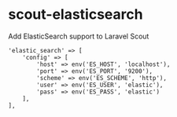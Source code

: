 # scout-elasticsearch
Add ElasticSearch support to Laravel Scout


```
'elastic_search' => [
	'config' => [
	    'host' => env('ES_HOST', 'localhost'),
	    'port' => env('ES_PORT', '9200'),
	    'scheme' => env('ES_SCHEME', 'http'),
	    'user' => env('ES_USER', 'elastic'),
	    'pass' => env('ES_PASS', 'elastic')
	],
],
```
